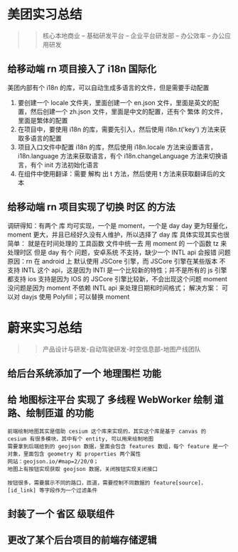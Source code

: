 # 美团实习总结
>> 核心本地商业 – 基础研发平台 – 企业平台研发部 – 办公效率 – 办公应用研发

## 给移动端 rn 项目接入了 i18n 国际化
   
   美团内部有个 i18n 的库，可以自动生成多语言的文件，但是需要手动配置
   1. 要创建一个 locale 文件夹，里面创建一个 en.json 文件，里面是英文的配置，然后创建一个 zh.json 文件，里面是中文的配置，还有个 繁体 的文件，里面是繁体的配置
   2. 在项目中，要使用 i18n 的库，需要先引入，然后使用 i18n.t('key') 方法来获取多语言的配置
   3. 项目入口文件中配置 i18n 的库，然后使用 i18n.locale 方法来设置语言，i18n.language 方法来获取语言，有个 i18n.changeLanguage 方法来切换语言，有个 init 方法初始化语言
   4. 在组件中使用翻译：需要 解构 出 t 方法，然后使用 t 方法来获取翻译后的文本

## 给移动端 rn 项目实现了切换 时区 的方法
   调研得知：有两个 库 均可实现，一个是 moment，一个是 day
   day 更为轻量化，moment 更大，并且已经好久没有人维护，所以选择了 day 库
   具体实现其实也很简单： 就是在时间处理的 工具函数 文件中统一去 用 moment 的 一个函数 tz 来处理时区
   但是 day 有个 问题，安卓系统 不支持，缺少一个 INTL api 会报错
   问题原因：rn 在 android 上 默认使用 JSCore 引擎，而 JSCore 引擎在某些版本 不支持 INTL 这个 api，这是因为 INTl 是一个比较新的特性；并不是所有的 js 引擎都支持
   ios 支持是因为 IOS 的 JSCore 引擎比较新，不会出现这个问题
   moment 没问题是因为 moment 不依赖 INTL api 来处理日期和时间格式；
   解决方案： 可以对 dayjs 使用 Polyfill；可以替换 moment




# 蔚来实习总结
>> 产品设计与研发-自动驾驶研发-时空信息部-地图产线团队

## 给后台系统添加了一个 地理围栏 功能

## 给 地图标注平台 实现了 多线程 WebWorker 绘制 道路、绘制匝道 的功能
    前端绘制地图其实是借助 cesium 这个库来实现的，其实这个库是基于 canvas 的
    cesium 有很多模块，其中有个 entity, 可以用来绘制地图
    需要拿到后端给到的 geojson 数据，里面会包含 features 数组，每个 feature 是一个对象，里面包含 geometry 和 properties 两个属性
    网站：geojson.io/#map=2/20/0；
    地图上有按钮实现获取 geojson 数据，关闭按钮实现关闭接口

    按钮很多，需要展示不同的路口，匝道，需要控制不同数据的 feature[source]， [id_link] 等字段作为一个过滤条件

## 封装了一个 省区 级联组件

## 更改了某个后台项目的前端存储逻辑


